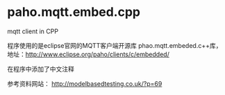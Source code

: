# paho.mqtt.embed.cpp
mqtt client in CPP

程序使用的是eclipse官网的MQTT客户端开源库 phao.mqtt.embeded.c++库，地址：http://www.eclipse.org/paho/clients/c/embedded/

在程序中添加了中文注释

参考资料网站： http://modelbasedtesting.co.uk/?p=69
    
